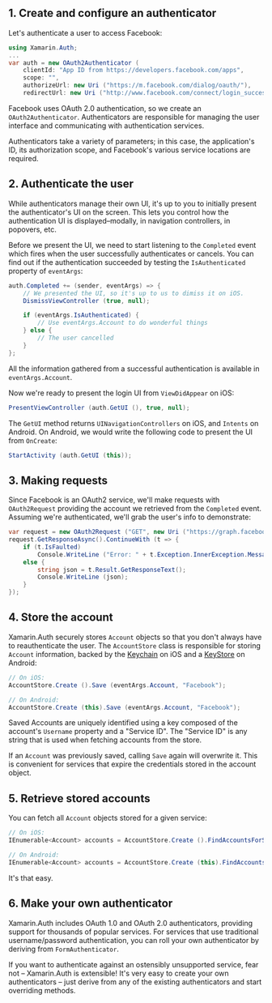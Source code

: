## 1. Create and configure an authenticator

Let's authenticate a user to access Facebook:

```csharp
using Xamarin.Auth;
...
var auth = new OAuth2Authenticator (
	clientId: "App ID from https://developers.facebook.com/apps",
	scope: "",
	authorizeUrl: new Uri ("https://m.facebook.com/dialog/oauth/"),
	redirectUrl: new Uri ("http://www.facebook.com/connect/login_success.html"));
```

Facebook uses OAuth 2.0 authentication, so we create an `OAuth2Authenticator`. Authenticators are responsible for managing the user interface and communicating with authentication services.

Authenticators take a variety of parameters; in this case, the application's ID, its authorization scope, and Facebook's various service locations are required.




## 2. Authenticate the user

While authenticators manage their own UI, it's up to you to initially present the authenticator's UI on the screen. This lets you control how the authentication UI is displayed–modally, in navigation controllers, in popovers, etc.

Before we present the UI, we need to start listening to the `Completed` event which fires when the user successfully authenticates or cancels. You can find out if the authentication succeeded by testing the `IsAuthenticated` property of `eventArgs`:

```csharp
auth.Completed += (sender, eventArgs) => {
	// We presented the UI, so it's up to us to dimiss it on iOS.
	DismissViewController (true, null);

	if (eventArgs.IsAuthenticated) {
		// Use eventArgs.Account to do wonderful things
	} else {
		// The user cancelled
	}
};
```

All the information gathered from a successful authentication is available in `eventArgs.Account`.

Now we're ready to present the login UI from `ViewDidAppear` on iOS:

```csharp
PresentViewController (auth.GetUI (), true, null);
```

The `GetUI` method returns `UINavigationControllers` on iOS, and `Intents` on Android. On Android, we would write the following code to present the UI from `OnCreate`:

```csharp
StartActivity (auth.GetUI (this));
```



## 3. Making requests

Since Facebook is an OAuth2 service, we'll make requests with `OAuth2Request` providing the account we retrieved from the `Completed` event. Assuming we're authenticated, we'll grab the user's info to demonstrate:

```csharp
var request = new OAuth2Request ("GET", new Uri ("https://graph.facebook.com/me"), null, eventArgs.Account);
request.GetResponseAsync().ContinueWith (t => {
	if (t.IsFaulted)
		Console.WriteLine ("Error: " + t.Exception.InnerException.Message);
	else {
		string json = t.Result.GetResponseText();
		Console.WriteLine (json);
	}
});
```


## 4. Store the account

Xamarin.Auth securely stores `Account` objects so that you don't always have to reauthenticate the user. The `AccountStore` class is responsible for storing `Account` information, backed by the [Keychain](https://developer.apple.com/library/ios/#documentation/security/Reference/keychainservices/Reference/reference.html) on iOS and a [KeyStore](http://developer.android.com/reference/java/security/KeyStore.html) on Android:

```csharp
// On iOS:
AccountStore.Create ().Save (eventArgs.Account, "Facebook");

// On Android:
AccountStore.Create (this).Save (eventArgs.Account, "Facebook");
```

Saved Accounts are uniquely identified using a key composed of the account's `Username` property and a "Service ID". The "Service ID" is any string that is used when fetching accounts from the store.

If an `Account` was previously saved, calling `Save` again will overwrite it. This is convenient for services that expire the credentials stored in the account object.




## 5. Retrieve stored accounts

You can fetch all `Account` objects stored for a given service:

```csharp
// On iOS:
IEnumerable<Account> accounts = AccountStore.Create ().FindAccountsForService ("Facebook");

// On Android:
IEnumerable<Account> accounts = AccountStore.Create (this).FindAccountsForService ("Facebook");
```

It's that easy.




## 6. Make your own authenticator

Xamarin.Auth includes OAuth 1.0 and OAuth 2.0 authenticators, providing support for thousands of popular services. For services that use traditional username/password authentication, you can roll your own authenticator by deriving from `FormAuthenticator`.

If you want to authenticate against an ostensibly unsupported service, fear not – Xamarin.Auth is extensible! It's very easy to create your own authenticators – just derive from any of the existing authenticators and start overriding methods.


